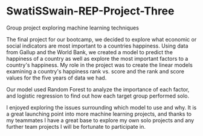# SwatiSSwain-REP-Project-Three
Group project exploring machine learning techniques

The final project for our bootcamp, we decided to explore what economic or social indicators are most important to a countries happiness.
Using data from Gallup and the World Bank, we created a model to predict the happiness of a country as well as explore the most important factors to
a country's happiness. My role in the project was to create the linear models examining a country's happiness rank vs. score and the rank and score values
for the five years of data we had.

Our model used Random Forest to analyze the importance of each factor, and logistic regression to find out how each target group performed solo.

I enjoyed exploring the issues surrounding which model to use and why. It is a great launching point into more machine learning projects, and thanks to my
teammates I have a great base to explore my own solo projects and any further team projects I will be fortunate to participate in.
